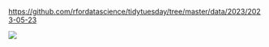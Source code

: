 https://github.com/rfordatascience/tidytuesday/tree/master/data/2023/2023-05-23

![](plots/squirels.png)
